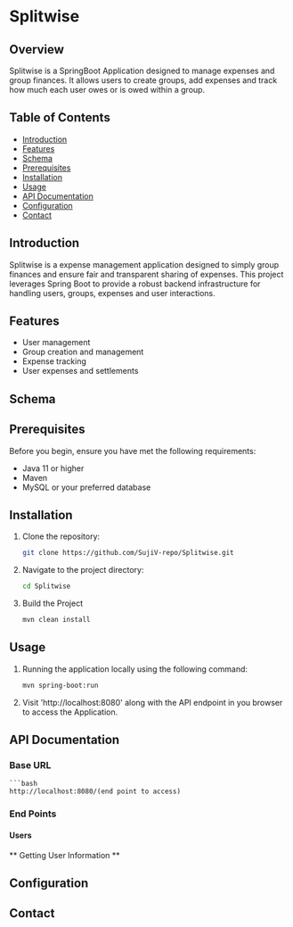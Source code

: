 # Splitwise
## Overview

  Splitwise is a SpringBoot Application designed to manage expenses and group finances. It allows users to create groups, add expenses and track how much each user owes or is owed within a group.

## Table of Contents
- [Introduction](#introduction)
- [Features](#features)
- [Schema](#schema)
- [Prerequisites](#prerequisites)
- [Installation](#installation)
- [Usage](#usage)
- [API Documentation](#api-documentation)
- [Configuration](#configuration)
- [Contact](#contact)

## Introduction

Splitwise is a expense management application designed to simply group finances and ensure fair and transparent sharing of expenses. This project leverages Spring Boot to provide a robust backend infrastructure for handling users, groups, expenses and user interactions.

## Features

- User management 
- Group creation and management
- Expense tracking
- User expenses and settlements

## Schema

## Prerequisites

Before you begin, ensure you have met the following requirements:

- Java 11 or higher
- Maven
- MySQL or your preferred database

## Installation

1. Clone the repository:

   ```bash
   git clone https://github.com/SujiV-repo/Splitwise.git

2. Navigate to the project directory:

   ```bash
   cd Splitwise

3. Build the Project

   ```bash
   mvn clean install

## Usage

1. Running the application locally using the following command:

   ```bash
   mvn spring-boot:run

2. Visit 'http://localhost:8080' along with the API endpoint in you browser to access the Application.

## API Documentation

### Base URL

    ```bash
    http://localhost:8080/(end point to access)

### End Points
  #### Users
  ** Getting User Information **
  
## Configuration
## Contact


